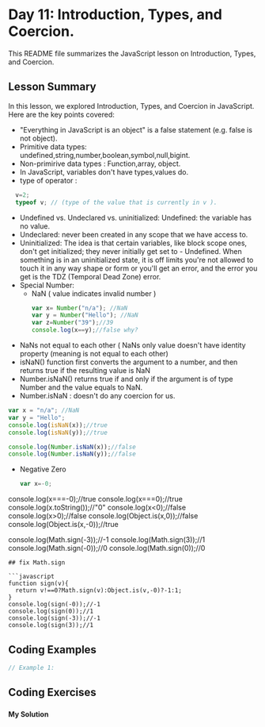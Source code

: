 
# Day 11: Introduction, Types, and Coercion.
This README file summarizes the JavaScript lesson on Introduction, Types, and Coercion.

## Lesson Summary

In this lesson, we explored Introduction, Types, and Coercion in JavaScript. Here are the key points covered:
- "Everything in JavaScript is an object" is a false statement (e.g. false is not object).
- Primitive data types: undefined,string,number,boolean,symbol,null,bigint.
- Non-primirive data types : Function,array, object.
- In JavaScript, variables don't have types,values do.
- type of operator :
```javascript
  v=2;
  typeof v; // (type of the value that is currently in v ).
```   
- Undefined vs. Undeclared vs. uninitialized:
Undefined: the variable has no value.
 - Undeclared: never been created in any scope that we have access to.
 - Uninitialized: The idea is that certain variables, like block scope ones, don't get initialized; they never initially get set to - 
  Undefined. When something is in an uninitialized state, it is off limits you're not allowed to touch it in any way shape or form or 
  you'll get an error, and the error you get is the TDZ (Temporal Dead Zone) error.
- Special Number:
  - NaN ( value indicates invalid number )
     ```javascript     
     var x= Number("n/a"); //NaN
     var y = Number("Hello"); //NaN
     var z=Number("39");//39 
     console.log(x==y);//false why?
     ```
- NaNs not equal to each other ( NaNs only value doesn't  have identity property (meaning is not equal to each other)
- isNaN() function first converts the argument to a number, and then returns true if the resulting value is NaN
- Number.isNaN() returns true if and only if the argument is of type Number and the value equals to NaN.
- Number.isNaN : doesn't do any coercion for us.
```javascript
var x = "n/a"; //NaN
var y = "Hello";
console.log(isNaN(x));//true
console.log(isNaN(y));//true

console.log(Number.isNaN(x));//false
console.log(Number.isNaN(y));//false
```
  - Negative Zero
    ```javascript
    var x=-0;
console.log(x===-0);//true
console.log(x===0);//true
console.log(x.toString());//"0"
console.log(x<0);//false
console.log(x>0);//false
console.log(Object.is(x,0));//false
console.log(Object.is(x,-0));//true

console.log(Math.sign(-3));//-1
console.log(Math.sign(3));//1
console.log(Math.sign(-0));//0
console.log(Math.sign(0));//0
```
## fix Math.sign

```javascript
function sign(v){
  return v!==0?Math.sign(v):Object.is(v,-0)?-1:1;
}
console.log(sign(-0));//-1
console.log(sign(0));//1
console.log(sign(-3));//-1
console.log(sign(3));//1
```



## Coding Examples

```javascript
// Example 1:


```


## Coding Exercises

### []()

#### My Solution


```javascript
```
